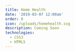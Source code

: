 ```yaml
---
title: Home Health
date: '2019-03-07 12:00am'
order: 8
icon: /uploads/homehealth.svg
description: Coming Soon
technologies:
  - CSS3
  - HTML5
---
```



